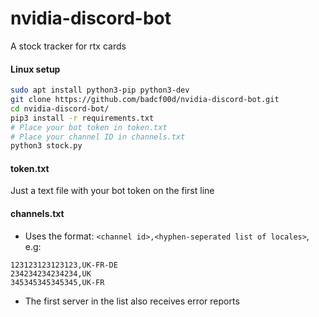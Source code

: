 # nvidia-discord-bot
A stock tracker for rtx cards

#### Linux setup
```bash
sudo apt install python3-pip python3-dev
git clone https://github.com/badcf00d/nvidia-discord-bot.git
cd nvidia-discord-bot/
pip3 install -r requirements.txt
# Place your bot token in token.txt
# Place your channel ID in channels.txt
python3 stock.py
```

#### token.txt
Just a text file with your bot token on the first line

#### channels.txt
 - Uses the format: `<channel id>,<hyphen-seperated list of locales>`, e.g:
 ```
 123123123123123,UK-FR-DE
 234234234234234,UK
 345345345345345,UK-FR
 ```
 - The first server in the list also receives error reports
